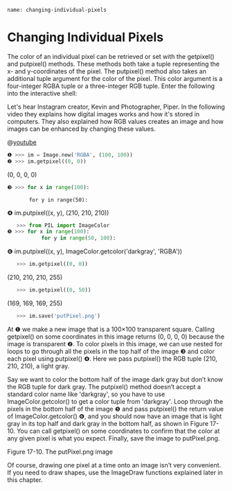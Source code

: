 ```ngMeta
name: changing-individual-pixels
```
# Changing Individual Pixels
The color of an individual pixel can be retrieved or set with the getpixel() and putpixel() methods. These methods both take a tuple representing the x- and y-coordinates of the pixel. The putpixel() method also takes an additional tuple argument for the color of the pixel. This color argument is a four-integer RGBA tuple or a three-integer RGB tuple. Enter the following into the interactive shell:

Let's hear Instagram creator, Kevin and Photographer, Piper. In the following video they explains how digital images works and how it's stored in computers. They also explained how RGB values creates an image and how images can be enhanced by changing these values.

@[youtube](15aqFQQVBWU)

```python
❶ >>> im = Image.new('RGBA', (100, 100))
❷ >>> im.getpixel((0, 0))
```
   (0, 0, 0, 0)
```python
❸ >>> for x in range(100):
```
           for y in range(50):
❹             im.putpixel((x, y), (210, 210, 210))
```python
   >>> from PIL import ImageColor
❺ >>> for x in range(100):
           for y in range(50, 100):
```
❻             im.putpixel((x, y), ImageColor.getcolor('darkgray', 'RGBA'))
```python
   >>> im.getpixel((0, 0))
```
   (210, 210, 210, 255)
```python
   >>> im.getpixel((0, 50))
```
   (169, 169, 169, 255)
```python
   >>> im.save('putPixel.png')
```
At ❶ we make a new image that is a 100×100 transparent square. Calling getpixel() on some coordinates in this image returns (0, 0, 0, 0) because the image is transparent ❷. To color pixels in this image, we can use nested for loops to go through all the pixels in the top half of the image ❸ and color each pixel using putpixel() ❹. Here we pass putpixel() the RGB tuple (210, 210, 210), a light gray.

Say we want to color the bottom half of the image dark gray but don’t know the RGB tuple for dark gray. The putpixel() method doesn’t accept a standard color name like 'darkgray', so you have to use ImageColor.getcolor() to get a color tuple from 'darkgray'. Loop through the pixels in the bottom half of the image ❺ and pass putpixel() the return value of ImageColor.getcolor() ❻, and you should now have an image that is light gray in its top half and dark gray in the bottom half, as shown in Figure 17-10. You can call getpixel() on some coordinates to confirm that the color at any given pixel is what you expect. Finally, save the image to putPixel.png.

<!-- ![image](assets/000083.jpg)
 -->
Figure 17-10. The putPixel.png image

Of course, drawing one pixel at a time onto an image isn’t very convenient. If you need to draw shapes, use the ImageDraw functions explained later in this chapter.

